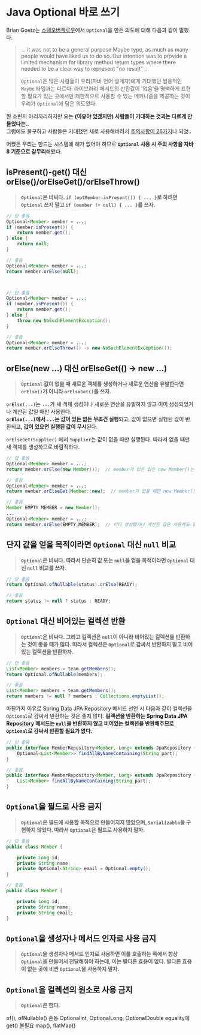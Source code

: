 # Java Optional 바로 쓰기

Brian Goetz는 [스택오버플로우](https://stackoverflow.com/questions/26327957/should-java-8-getters-return-optional-type/26328555#26328555)에서 `Optional`을 만든 의도에 대해 다음과 같이 말했다.

>... it was not to be a general purpose Maybe type, as much as many people would have liked us to do so. Our intention was to provide a limited mechanism for library method return types where there needed to be a clear way to represent "no result" ...
>
>`Optional`은 많은 사람들이 우리(자바 언어 설계자)에게 기대했던 범용적인 `Maybe` 타입과는 다르다. 라이브러리 메서드의 반환값이 '없음'을 명백하게 표현할 필요가 있는 곳에서만 제한적으로 사용할 수 있는 메커니즘을 제공하는 것이 우리가 `Optional`에 담은 의도였다.

뭔 소린지 아리까리하지만 요는 **(이유야 있겠지만) 사람들이 기대하는 것과는 다르게 만들었다는..**  
그럼에도 불구하고 사람들은 기대했던 새로 사용해버려서 [주의사항이 26가지](https://dzone.com/articles/using-optional-correctly-is-not-optional)나 되었..

어쨌든 우리는 만드는 시스템에 해가 없어야 하므로 **`Optional` 사용 시 주의 사항을 자바8 기준으로 갈무리**해봤다.


## isPresent()-get() 대신 orElse()/orElseGet()/orElseThrow()

>**`Optional`은 비싸다. `if (optMember.isPresent()) { ... }`로 하려면 `Optional` 쓰지 말고 `if (member != null) { ... }`를 쓰자.**

```java
// 안 좋음
Optional<Member> member = ...;
if (member.isPresent()) {
    return member.get();
} else {
    return null;
}

// 좋음
Optional<Member> member = ...;
return member.orElse(null);



// 안 좋음
Optional<Member> member = ...;
if (member.isPresent()) {
    return member.get();
} else {
    throw new NoSuchElementException();
}

// 좋음
Optional<Member> member = ...;
return member.orElseThrow(() -> new NoSuchElementException());
```


## orElse(new ...) 대신 orElseGet(() -> new ...)

>**`Optional` 값이 없을 때 새로운 객체를 생성하거나 새로운 연산을 유발한다면 `orElse()`가 아니라 `orElseGet()`을 쓰자.**

`orElse(...)`는 `...`가 새 객체 생성이나 새로운 연산을 유발하지 않고 이미 생성되었거나 계산된 값일 때만 사용한다.  
**`orElse(...)`에서 `...`는 값이 있든 없든 무조건 실행**되고, 값이 없으면 실행된 값이 반환되고, **값이 있으면 실행된 값이 무시**된다.

`orElseGet(Supplier)` 에서 `Supplier`는 값이 없을 때만 실행된다. 따라서 없을 때만 새 객체를 생성하므로 바람직하다.

```java
// 안 좋음
Optional<Member> member = ...;
return member.orElse(new Member());  // member가 있든 없든 new Member()는 무조건 실행됨

// 좋음
Optional<Member> member = ...;
return member.orElseGet(Member::new);  // member가 없을 때만 new Member()가 실행됨

// 좋음
Member EMPTY_MEMBER = new Member();
...
Optional<Member> member = ...;
return member.orElse(EMPTY_MEMBER);  // 이미 생성됐거나 계산된 값은 사용해도 좋음
```


## 단지 값을 얻을 목적이라면 `Optional` 대신 `null` 비교

>**`Optional`은 비싸다. 따라서 단순히 값 또는 `null`을 얻을 목적이라면 `Optional` 대신 `null` 비교를 쓰자.**

```java
// 안 좋음
return Optional.ofNullable(status).orElse(READY);

// 좋음
return status != null ? status : READY;
```


## `Optional` 대신 비어있는 컬렉션 반환

>**`Optional`은 비싸다. 그리고 컬렉션은 `null`이 아니라 비어있는 컬렉션을 반환하는 것이 좋을 때가 많다. 따라서 컬렉션은 `Optional`로 감싸서 반환하지 말고 비어있는 컬렉션을 반환하자.**

```java
// 안 좋음
List<Member> members = team.getMembers();
return Optional.ofNullable(members);

// 좋음
List<Member> members = team.getMembers();
return members != null ? members : Collections.emptyList();
```

마찬가지 이유로 Spring Data JPA Repository 메서드 선언 시 다음과 같이 컬렉션을 `Optional`로 감싸서 반환하는 것은 좋지 않다. **컬렉션을 반환하는 Spring Data JPA Repository 메서드는 `null`을 반환하지 않고 비어있는 컬렉션을 반환해주므로 `Optional`로 감싸서 반환할 필요가 없다.**

```java
// 안 좋음
public interface MemberRepository<Member, Long> extends JpaRepository {
    Optional<List<Member>> findAllByNameContaining(String part);
}

// 좋음
public interface MemberRepository<Member, Long> extends JpaRepository {
    List<Member> findAllByNameContaining(String part);
}
```

## `Optional`을 필드로 사용 금지

>**`Optional`은 필드에 사용할 목적으로 만들어지지 않았으며, `Serializable`을 구현하지 않았다. 따라서 `Optional`은 필드로 사용하지 말자.**

```java
// 안 좋음
public class Member {

    private Long id;
    private String name;
    private Optional<String> email = Optional.empty();
}

// 좋음
public class Member {

    private Long id;
    private String name;
    private String email;
}
```

## `Optional`을 생성자나 메서드 인자로 사용 금지

>**`Optional`을 생성자나 메서드 인자로 사용하면 이를 호출하는 쪽에서 항상 `Optional`을 만들어서 전달해줘야 하는데, 이는 별다른 효용이 없다. 별다른 효용이 없는 곳에 비싼 `Optional`을 사용하지 말자.**


## `Optional`을 컬렉션의 원소로 사용 금지

>**`Optional`은 한다.**

of(), ofNullable() 혼동
OptionalInt, OptionalLong, OptionalDouble
equality에 get() 불필요
map(), flatMap()

